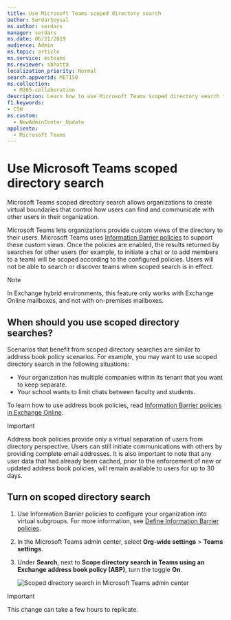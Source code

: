 ```yaml
---
title: Use Microsoft Teams scoped directory search
author: SerdarSoysal
ms.author: serdars
manager: serdars
ms.date: 06/21/2019
audience: Admin
ms.topic: article
ms.service: msteams
ms.reviewer: sbhatta
localization_priority: Normal
search.appverid: MET150
ms.collection: 
  - M365-collaboration
description: Learn how to use Microsoft Teams scoped directory search to provide customized views of the directory.
f1.keywords:
- CSH
ms.custom: 
  - NewAdminCenter_Update
appliesto: 
  - Microsoft Teams
---
```



# Use Microsoft Teams scoped directory search

Microsoft Teams scoped directory search allows organizations to create virtual boundaries that control how users can find and communicate with other users in their organization. 

Microsoft Teams lets organizations provide custom views of the directory to their users. Microsoft Teams uses [Information Barrier policies](https://docs.microsoft.com/microsoft-365/compliance/information-barriers) to support these custom views. Once the policies are enabled, the results returned by searches for other users (for example, to initiate a chat or to add members to a team) will be scoped according to the configured policies. Users will not be able to search or discover teams when scoped search is in effect. 

> [!NOTE]
> In Exchange hybrid environments, this feature only works with Exchange Online mailboxes, and not with on-premises mailboxes.

## When should you use scoped directory searches?

Scenarios that benefit from scoped directory searches are similar to address book policy scenarios. For example, you may want to use scoped directory search in the following situations:

- Your organization has multiple companies within its tenant that you want to keep separate. 
- Your school wants to limit chats between faculty and students. 
 
To learn how to use address book policies, read [Information Barrier policies in Exchange Online](https://docs.microsoft.com/microsoft-365/compliance/information-barriers).

> [!IMPORTANT]
> Address book policies provide only a virtual separation of users from directory perspective. Users can still initiate communications with others by providing complete email addresses. It is also important to note that any user data that had already been cached, prior to the enforcement of new or updated address book policies, will remain available to users for up to 30 days.

## Turn on scoped directory search

1. Use Information Barrier policies to configure your organization into virtual subgroups. For more information, see [Define Information Barrier policies](https://docs.microsoft.com/microsoft-365/compliance/information-barriers-policies).

2. In the Microsoft Teams admin center, select **Org-wide settings** > **Teams settings**.

3. Under **Search**, next to **Scope directory search in Teams using an Exchange address book policy (ABP)**, turn the toggle **On**.

    ![Scoped directory search in Microsoft Teams admin center](media/teams-scoped-directory-search-image1.png)


> [!IMPORTANT]
> This change can take a few hours to replicate.
